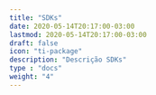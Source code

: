 ```yaml
---
title: "SDKs"
date: 2020-05-14T20:17:00-03:00
lastmod: 2020-05-14T20:17:00-03:00
draft: false
icon: "ti-package"
description: "Descrição SDKs"
type : "docs"
weight: "4"
---
```

